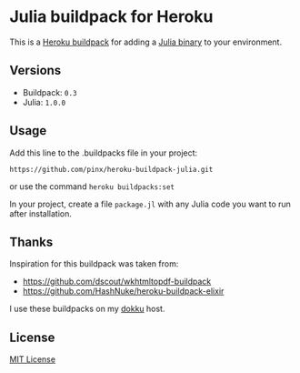 # Julia buildpack for Heroku

This is a [Heroku buildpack][0] for adding a [Julia binary][1] to your environment.


## Versions

* Buildpack: `0.3`
* Julia: `1.0.0`


## Usage

Add this line to the .buildpacks file in your project:

`https://github.com/pinx/heroku-buildpack-julia.git`

or use the command `heroku buildpacks:set`

In your project, create a file `package.jl` with any
Julia code you want to run after installation.


## Thanks

Inspiration for this buildpack was taken from:

* <https://github.com/dscout/wkhtmltopdf-buildpack>
* <https://github.com/HashNuke/heroku-buildpack-elixir>

I use these buildpacks on my [dokku][2] host.


## License

[MIT License](https://github.com/pinx/heroku-buildpack-julia/blob/master/LICENSE)


[0]: http://devcenter.heroku.com/articles/buildpacks
[1]: http://julialang.org
[2]: http://dokku.viewdocs.io/dokku/

